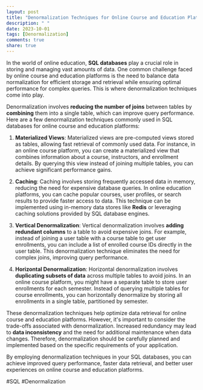 ```yaml
---
layout: post
title: "Denormalization Techniques for Online Course and Education Platforms in SQL Databases"
description: " "
date: 2023-10-01
tags: [Denormalization]
comments: true
share: true
---
```


In the world of online education, **SQL databases** play a crucial role in storing and managing vast amounts of data. One common challenge faced by online course and education platforms is the need to balance data normalization for efficient storage and retrieval while ensuring optimal performance for complex queries. This is where denormalization techniques come into play.

Denormalization involves **reducing the number of joins** between tables by **combining** them into a single table, which can improve query performance. Here are a few denormalization techniques commonly used in SQL databases for online course and education platforms:

1. **Materialized Views**: Materialized views are pre-computed views stored as tables, allowing fast retrieval of commonly used data. For instance, in an online course platform, you can create a materialized view that combines information about a course, instructors, and enrollment details. By querying this view instead of joining multiple tables, you can achieve significant performance gains.

2. **Caching**: Caching involves storing frequently accessed data in memory, reducing the need for expensive database queries. In online education platforms, you can cache popular courses, user profiles, or search results to provide faster access to data. This technique can be implemented using in-memory data stores like **Redis** or leveraging caching solutions provided by SQL database engines.

3. **Vertical Denormalization**: Vertical denormalization involves **adding redundant columns** to a table to avoid expensive joins. For example, instead of joining a user table with a course table to get user enrollments, you can include a list of enrolled course IDs directly in the user table. This denormalization technique eliminates the need for complex joins, improving query performance.

4. **Horizontal Denormalization**: Horizontal denormalization involves **duplicating subsets of data** across multiple tables to avoid joins. In an online course platform, you might have a separate table to store user enrollments for each semester. Instead of querying multiple tables for course enrollments, you can horizontally denormalize by storing all enrollments in a single table, partitioned by semester.

These denormalization techniques help optimize data retrieval for online course and education platforms. However, it's important to consider the trade-offs associated with denormalization. Increased redundancy may lead to **data inconsistency** and the need for additional maintenance when data changes. Therefore, denormalization should be carefully planned and implemented based on the specific requirements of your application.

By employing denormalization techniques in your SQL databases, you can achieve improved query performance, faster data retrieval, and better user experiences on online course and education platforms.

#SQL #Denormalization